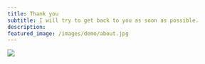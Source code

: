 ```yaml
---
title: Thank you
subtitle: I will try to get back to you as soon as possible.
description: 
featured_image: /images/demo/about.jpg
---
```


![](/images/demo/about.jpg)